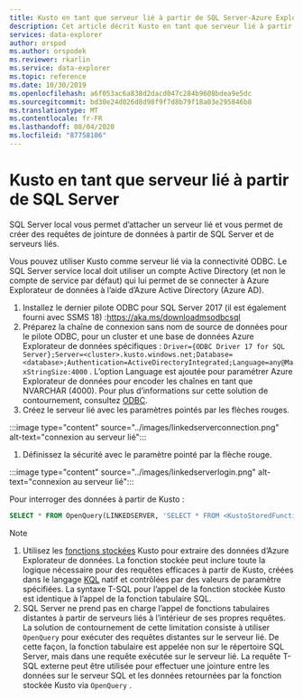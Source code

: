 ```yaml
---
title: Kusto en tant que serveur lié à partir de SQL Server-Azure Explorateur de données
description: Cet article décrit Kusto en tant que serveur lié à partir de SQL Server dans Azure Explorateur de données.
services: data-explorer
author: orspod
ms.author: orspodek
ms.reviewer: rkarlin
ms.service: data-explorer
ms.topic: reference
ms.date: 10/30/2019
ms.openlocfilehash: a6f053ac6a838d2dacd047c284b9608bdea9e5dc
ms.sourcegitcommit: bd30e24d026d8d98f9f7d8b79f18a03e295846b8
ms.translationtype: MT
ms.contentlocale: fr-FR
ms.lasthandoff: 08/04/2020
ms.locfileid: "87758106"
---
```

# <a name="kusto-as-a-linked-server-from-the-sql-server"></a>Kusto en tant que serveur lié à partir de SQL Server

SQL Server local vous permet d’attacher un serveur lié et vous permet de créer des requêtes de jointure de données à partir de SQL Server et de serveurs liés.

Vous pouvez utiliser Kusto comme serveur lié via la connectivité ODBC.
Le SQL Server service local doit utiliser un compte Active Directory (et non le compte de service par défaut) qui lui permet de se connecter à Azure Explorateur de données à l’aide d’Azure Active Directory (Azure AD).

1. Installez le dernier pilote ODBC pour SQL Server 2017 (il est également fourni avec SSMS 18) :https://aka.ms/downloadmsodbcsql
1. Préparez la chaîne de connexion sans nom de source de données pour le pilote ODBC, pour un cluster et une base de données Azure Explorateur de données spécifiques : `Driver={ODBC Driver 17 for SQL Server};Server=<cluster>.kusto.windows.net;Database=<database>;Authentication=ActiveDirectoryIntegrated;Language=any@MaxStringSize:4000` . L’option Language est ajoutée pour paramétrer Azure Explorateur de données pour encoder les chaînes en tant que NVARCHAR (4000). Pour plus d’informations sur cette solution de contournement, consultez [ODBC](./clients.md#odbc).
1. Créez le serveur lié avec les paramètres pointés par les flèches rouges.

:::image type="content" source="../images/linkedserverconnection.png" alt-text="connexion au serveur lié":::

1. Définissez la sécurité avec le paramètre pointé par la flèche rouge. 

:::image type="content" source="../images/linkedserverlogin.png" alt-text="connexion au serveur lié":::

Pour interroger des données à partir de Kusto :

```sql
SELECT * FROM OpenQuery(LINKEDSERVER, 'SELECT * FROM <KustoStoredFunction>[(<Parameters>)]')
```

> [!NOTE]
> 1. Utilisez les [fonctions stockées](../../query/schema-entities/stored-functions.md) Kusto pour extraire des données d’Azure Explorateur de données. La fonction stockée peut inclure toute la logique nécessaire pour des requêtes efficaces à partir de Kusto, créées dans le langage [KQL](../../query/index.md) natif et contrôlées par des valeurs de paramètre spécifiées. La syntaxe T-SQL pour l’appel de la fonction stockée Kusto est identique à l’appel de la fonction tabulaire SQL.
> 1. SQL Server ne prend pas en charge l’appel de fonctions tabulaires distantes à partir de serveurs liés à l’intérieur de ses propres requêtes. La solution de contournement de cette limitation consiste à utiliser `OpenQuery` pour exécuter des requêtes distantes sur le serveur lié. De cette façon, la fonction tabulaire est appelée non sur le répertoire SQL Server, mais dans une requête exécutée sur le serveur lié. La requête T-SQL externe peut être utilisée pour effectuer une jointure entre les données sur le serveur SQL et les données retournées par la fonction stockée Kusto via `OpenQuery` .
